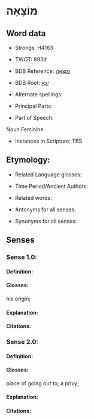 # מוֹצָאָה

<!-- Status: S2="NeedsEdits" -->
<!-- Lexica used for edits:   -->

## Word data

* Strongs: H4163

* TWOT: 893d

* BDB Reference: [מוֹצָאָה](rc://en/bdb/dict/j.cq.af)

* BDB Root: [יצא](rc://en/bdb/dict/j.cq.aa)

* Alternate spellings:

* Principal Parts:

* Part of Speech:

Noun Feminine

* Instances in Scripture: TBS

## Etymology:

* Related Language glosses:

* Time Period/Ancient Authors:

* Related words:

* Antonyms for all senses:

* Synonyms for all senses:

## Senses

### Sense 1.0:

#### Definition:

#### Glosses:

his origin; 

#### Explanation:

#### Citations:



### Sense 2.0:

#### Definition:

#### Glosses:

place of going out to; a privy; 

#### Explanation:

#### Citations:



